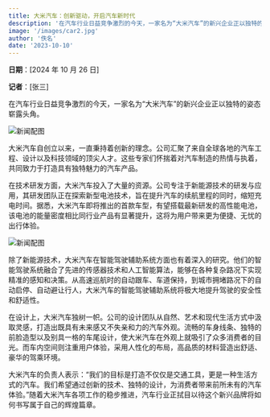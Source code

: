 ```yaml
---
title: 大米汽车：创新驱动，开启汽车新时代
description: '在汽车行业日益竞争激烈的今天，一家名为“大米汽车”的新兴企业正以独特的姿态崭露头角。'
image: '/images/car2.jpg'
author: '佚名'
date: '2023-10-10'
---
```


**日期**：[2024 年 10 月 26 日]

**记者**：[张三]

在汽车行业日益竞争激烈的今天，一家名为“大米汽车”的新兴企业正以独特的姿态崭露头角。

![新闻配图](/images/car2.jpg)

大米汽车自创立以来，一直秉持着创新的理念。公司汇聚了来自全球各地的汽车工程、设计以及科技领域的顶尖人才。这些专家们怀揣着对汽车制造的热情与执着，共同致力于打造具有独特魅力的汽车产品。

在技术研发方面，大米汽车投入了大量的资源。公司专注于新能源技术的研发与应用，其研发团队正在探索新型电池技术，旨在提升汽车的续航里程的同时，缩短充电时间。据悉，大米汽车即将推出的首款车型，有望搭载最新研发的高性能电池，该电池的能量密度相比同行业产品有显著提升，这将为用户带来更为便捷、无忧的出行体验。

![新闻配图](/images/car3.jpg)

除了新能源技术，大米汽车在智能驾驶辅助系统方面也有着深入的研究。他们的智能驾驶系统融合了先进的传感器技术和人工智能算法，能够在各种复杂路况下实现精准的感知和决策。从高速巡航时的自动跟车、车道保持，到城市拥堵路况下的自动启停、自动避让行人，大米汽车的智能驾驶辅助系统将极大地提升驾驶的安全性和舒适性。

在设计上，大米汽车独树一帜。公司的设计团队从自然、艺术和现代生活方式中汲取灵感，打造出既具有未来感又不失亲和力的汽车外观。流畅的车身线条、独特的前脸造型以及别具一格的车尾设计，使大米汽车在外观上就吸引了众多消费者的目光。而车内空间则注重用户体验，采用人性化的布局，高品质的材料营造出舒适、豪华的驾乘环境。

大米汽车的负责人表示：“我们的目标是打造不仅仅是交通工具，更是一种生活方式的汽车。我们希望通过创新的技术、独特的设计，为消费者带来前所未有的汽车体验。”随着大米汽车各项工作的稳步推进，汽车行业正拭目以待这个新兴品牌将如何书写属于自己的辉煌篇章。
